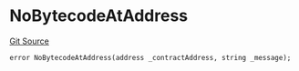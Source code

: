 # NoBytecodeAtAddress
[Git Source](https://github.com/thrackle-io/tron/blob/4e6a814efa6ccf934f63826b54087808a311218d/src/protocol/economic/ruleProcessor/RuleProcessorDiamondLib.sol)


```solidity
error NoBytecodeAtAddress(address _contractAddress, string _message);
```

